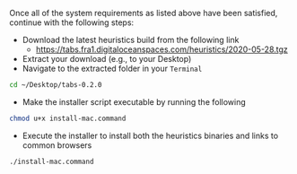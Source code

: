 Once all of the system requirements as listed above have been satisfied, continue with the following steps:

- Download the latest heuristics build from the following link
  - <https://tabs.fra1.digitaloceanspaces.com/heuristics/2020-05-28.tgz>
- Extract your download (e.g., to your Desktop)
- Navigate to the extracted folder in your `Terminal`

```bash
cd ~/Desktop/tabs-0.2.0
```

- Make the installer script executable by running the following

```bash
chmod u+x install-mac.command
```

- Execute the installer to install both the heuristics binaries and links to common browsers

```bash
./install-mac.command
```
